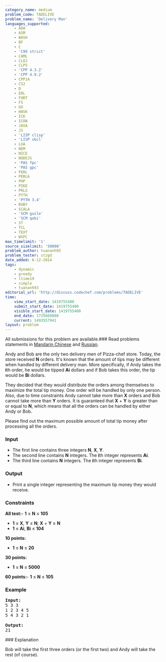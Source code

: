 ```yaml
---
category_name: medium
problem_code: TADELIVE
problem_name: 'Delivery Man'
languages_supported:
    - ADA
    - ASM
    - BASH
    - BF
    - C
    - 'C99 strict'
    - CAML
    - CLOJ
    - CLPS
    - 'CPP 4.3.2'
    - 'CPP 4.9.2'
    - CPP14
    - CS2
    - D
    - ERL
    - FORT
    - FS
    - GO
    - HASK
    - ICK
    - ICON
    - JAVA
    - JS
    - 'LISP clisp'
    - 'LISP sbcl'
    - LUA
    - NEM
    - NICE
    - NODEJS
    - 'PAS fpc'
    - 'PAS gpc'
    - PERL
    - PERL6
    - PHP
    - PIKE
    - PRLG
    - PYTH
    - 'PYTH 3.4'
    - RUBY
    - SCALA
    - 'SCM guile'
    - 'SCM qobi'
    - ST
    - TCL
    - TEXT
    - WSPC
max_timelimit: '1'
source_sizelimit: '50000'
problem_author: tuananh93
problem_tester: stzgd
date_added: 6-12-2014
tags:
    - dynamic
    - greedy
    - ltime19
    - simple
    - tuananh93
editorial_url: 'http://discuss.codechef.com/problems/TADELIVE'
time:
    view_start_date: 1419755400
    submit_start_date: 1419755400
    visible_start_date: 1419755400
    end_date: 1735669800
    current: 1493557941
layout: problem
---
```

All submissions for this problem are available.###  Read problems statements in [Mandarin Chinese](http://www.codechef.com/download/translated/LTIME19/mandarin/TADELIVE.pdf) and [Russian](http://www.codechef.com/download/translated/LTIME19/russian/TADELIVE.pdf).

Andy and Bob are the only two delivery men of Pizza-chef store. Today, the store received **N** orders. It's known that the amount of tips may be different when handled by different delivery man. More specifically, if Andy takes the **i**th order, he would be tipped **Ai** dollars and if Bob takes this order, the tip would be **Bi** dollars.

They decided that they would distribute the orders among themselves to maximize the total tip money. One order will be handled by only one person. Also, due to time constraints Andy cannot take more than **X** orders and Bob cannot take more than **Y** orders. It is guaranteed that **X** + **Y** is greater than or equal to **N**, which means that all the orders can be handled by either Andy or Bob.

Please find out the maximum possible amount of total tip money after processing all the orders.

### Input

- The first line contains three integers **N**, **X**, **Y**.
- The second line contains **N** integers. The **i**th integer represents **Ai**.
- The third line contains **N** integers. The **i**th integer represents **Bi**.

### Output

- Print a single integer representing the maximum tip money they would receive.

### Constraints

**All test:**- **1** ≤ **N** ≤ **105**
- **1** ≤ **X**, **Y** ≤ **N**; **X** + **Y** ≥ **N**
- **1** ≤ **Ai**, **Bi** ≤ **104**

**10 points:**

- **1** ≤ **N** ≤ **20**

**30 points:**

- **1** ≤ **N** ≤ **5000**

**60 points:**- **1** ≤ **N** ≤ **105**

### Example

<pre><b>Input:</b>
5 3 3
1 2 3 4 5
5 4 3 2 1

<b>Output:</b>
21
</pre>### Explanation

Bob will take the first three orders (or the first two) and Andy will take the rest (of course).
